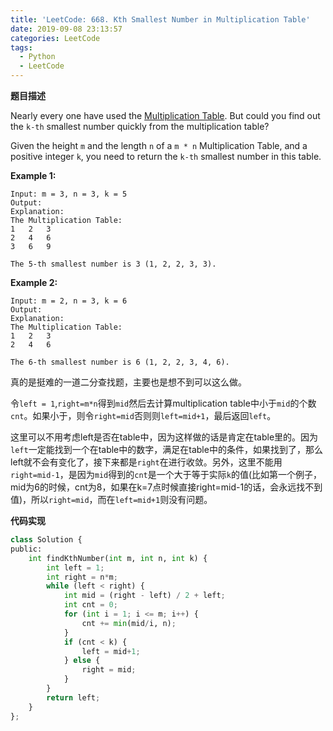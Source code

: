 ```yaml
---
title: 'LeetCode: 668. Kth Smallest Number in Multiplication Table'
date: 2019-09-08 23:13:57
categories: LeetCode
tags:
  - Python
  - LeetCode
---
```


**题目描述**

Nearly every one have used the [Multiplication Table](https://en.wikipedia.org/wiki/Multiplication_table). But could you find out the `k-th` smallest number quickly from the multiplication table?

Given the height `m` and the length `n` of a `m * n` Multiplication Table, and a positive integer `k`, you need to return the `k-th` smallest number in this table.

**Example 1:**

```
Input: m = 3, n = 3, k = 5
Output: 
Explanation: 
The Multiplication Table:
1	2	3
2	4	6
3	6	9

The 5-th smallest number is 3 (1, 2, 2, 3, 3).
```



**Example 2:**

```
Input: m = 2, n = 3, k = 6
Output: 
Explanation: 
The Multiplication Table:
1	2	3
2	4	6

The 6-th smallest number is 6 (1, 2, 2, 3, 4, 6).
```

<!--more-->



真的是挺难的一道二分查找题，主要也是想不到可以这么做。

令`left = 1`,`right=m*n`得到`mid`然后去计算multiplication table中小于`mid`的个数`cnt`。如果小于，则令`right=mid`否则则`left=mid+1`，最后返回`left`。

这里可以不用考虑left是否在table中，因为这样做的话是肯定在table里的。因为`left`一定能找到一个在table中的数字，满足在table中的条件，如果找到了，那么left就不会有变化了，接下来都是`right`在进行收敛。另外，这里不能用`right=mid-1`，是因为`mid`得到的`cnt`是一个大于等于实际`k`的值(比如第一个例子，mid为6的时候，cnt为8，如果在k=7点时候直接right=mid-1的话，会永远找不到值)，所以`right=mid`，而在`left=mid+1`则没有问题。

**代码实现**

```python
class Solution {
public:
    int findKthNumber(int m, int n, int k) {
        int left = 1;
        int right = n*m;
        while (left < right) {
            int mid = (right - left) / 2 + left;
            int cnt = 0;
            for (int i = 1; i <= m; i++) {
                cnt += min(mid/i, n);
            }
            if (cnt < k) {
                left = mid+1;
            } else {
                right = mid;
            }
        }
        return left;
    }
};
```

